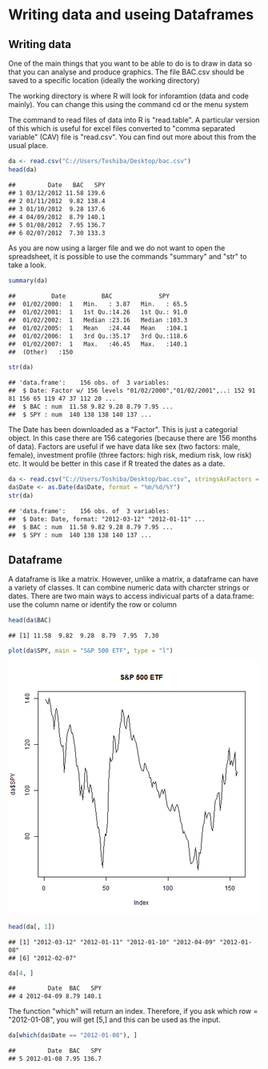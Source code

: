 Writing data and useing Dataframes
========================================================

Writing data
---------------------------------------------
One of the main things that you want to be able to do is to draw in data so that you can analyse and produce graphics.  The file BAC.csv should be saved to a specific location (ideally the working directory)

The working directory is where R will look for inforamtion (data and code mainly).  You can change this using the command cd or the menu system

The command to read files of data into R is "read.table".  A particular version of this which is useful for excel files converted to "comma separated variable" (CAV) file is "read.csv".  You can find out more about this from the usual place. 

```r
da <- read.csv("C://Users/Toshiba/Desktop/bac.csv")
head(da)
```

```
##         Date   BAC   SPY
## 1 03/12/2012 11.58 139.6
## 2 01/11/2012  9.82 138.4
## 3 01/10/2012  9.28 137.6
## 4 04/09/2012  8.79 140.1
## 5 01/08/2012  7.95 136.7
## 6 02/07/2012  7.30 133.3
```

As you are now using a larger file and we do not want to open the spreadsheet, it is possible to use the commands "summary" and "str" to take a look.


```r
summary(da)
```

```
##          Date          BAC             SPY       
##  01/02/2000:  1   Min.   : 3.87   Min.   : 65.5  
##  01/02/2001:  1   1st Qu.:14.26   1st Qu.: 91.0  
##  01/02/2002:  1   Median :23.16   Median :103.3  
##  01/02/2005:  1   Mean   :24.44   Mean   :104.1  
##  01/02/2006:  1   3rd Qu.:35.17   3rd Qu.:118.6  
##  01/02/2007:  1   Max.   :46.45   Max.   :140.1  
##  (Other)   :150
```

```r
str(da)
```

```
## 'data.frame':	156 obs. of  3 variables:
##  $ Date: Factor w/ 156 levels "01/02/2000","01/02/2001",..: 152 91 81 156 65 119 47 37 112 20 ...
##  $ BAC : num  11.58 9.82 9.28 8.79 7.95 ...
##  $ SPY : num  140 138 138 140 137 ...
```

The Date has been downloaded as a "Factor".  This is just a categorial object.  In this case there are 156 categories (because there are 156 months of data).  Factors are useful if we have data like sex (two factors: male, female), investment profile (three factors:  high risk, medium risk, low risk) etc. It would be better in this case if R treated the dates as a date. 


```r
da <- read.csv("C://Users/Toshiba/Desktop/bac.csv", stringsAsFactors = FALSE)
da$Date <- as.Date(da$Date, format = "%m/%d/%Y")
str(da)
```

```
## 'data.frame':	156 obs. of  3 variables:
##  $ Date: Date, format: "2012-03-12" "2012-01-11" ...
##  $ BAC : num  11.58 9.82 9.28 8.79 7.95 ...
##  $ SPY : num  140 138 138 140 137 ...
```


Dataframe
--------------------------------
A dataframe is like a matrix.  However, unlike a matrix, a dataframe can have a variety of classes.  It can combine numeric data with charcter strings or dates.  There are two main ways to access indivicual parts of a data.frame: use the column name or identify the row or column


```r
head(da$BAC)
```

```
## [1] 11.58  9.82  9.28  8.79  7.95  7.30
```

```r
plot(da$SPY, main = "S&P 500 ETF", type = "l")
```

![plot of chunk unnamed-chunk-4](figure/unnamed-chunk-4.png) 

```r
head(da[, 1])
```

```
## [1] "2012-03-12" "2012-01-11" "2012-01-10" "2012-04-09" "2012-01-08"
## [6] "2012-02-07"
```

```r
da[4, ]
```

```
##         Date  BAC   SPY
## 4 2012-04-09 8.79 140.1
```

The function "which" will return an index.  Therefore, if you ask which row = "2012-01-08", you will get [5,] and this can be used as the input. 


```r
da[which(da$Date == "2012-01-08"), ]
```

```
##         Date  BAC   SPY
## 5 2012-01-08 7.95 136.7
```

